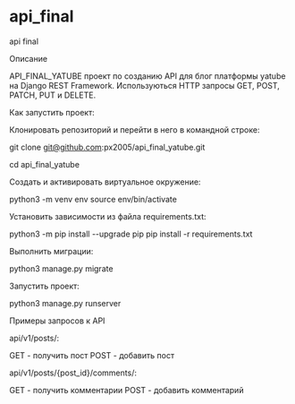 # api_final

api final

Описание

API_FINAL_YATUBE проект по созданию API для блог платформы yatube на Django REST
Framework. Используються HTTP запросы GET, POST, PATCH, PUT и DELETE.

Как запустить проект:

Клонировать репозиторий и перейти в него в командной строке:

git clone git@github.com:px2005/api_final_yatube.git 

cd api_final_yatube

Cоздать и активировать виртуальное окружение:

python3 -m venv env source env/bin/activate

Установить зависимости из файла requirements.txt:

python3 -m pip install --upgrade pip pip install -r requirements.txt

Выполнить миграции:

python3 manage.py migrate

Запустить проект:

python3 manage.py runserver

Примеры запросов к API

api/v1/posts/:

GET - получить пост POST - добавить пост

api/v1/posts/{post_id}/comments/:

GET - получить комментарии POST - добавить комментарий
